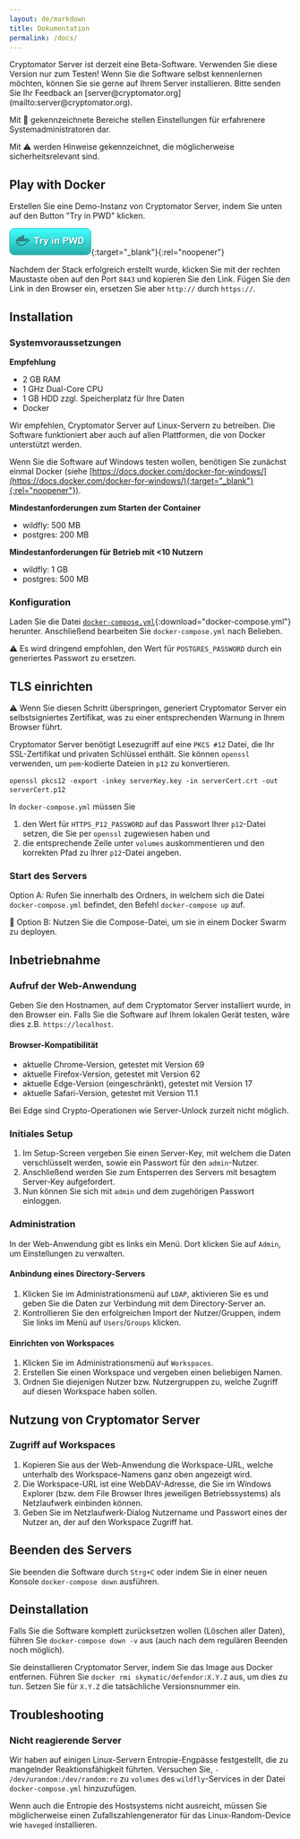 ```yaml
---
layout: de/markdown
title: Dokumentation
permalink: /docs/
---
```

<p class="lead" markdown="1">Cryptomator Server ist derzeit eine Beta-Software. Verwenden Sie diese Version nur zum Testen! Wenn Sie die Software selbst kennenlernen möchten, können Sie sie gerne auf Ihrem Server installieren. Bitte senden Sie Ihr Feedback an [server@cryptomator.org](mailto:server@cryptomator.org).</p>

Mit :wrench: gekennzeichnete Bereiche stellen Einstellungen für erfahrenere Systemadministratoren dar.

Mit :warning: werden Hinweise gekennzeichnet, die möglicherweise sicherheitsrelevant sind.

## Play with Docker
Erstellen Sie eine Demo-Instanz von Cryptomator Server, indem Sie unten auf den Button "Try in PWD" klicken.

[![Try in PWD](/assets/pwd/button.png)](http://play-with-docker.com?stack=https%3A%2F%2Fserver.cryptomator.org%2Fassets%2Fpwd%2Fdocker-compose.yml&stack_name=Cryptomator%20Server){:target="_blank"}{:rel="noopener"}

Nachdem der Stack erfolgreich erstellt wurde, klicken Sie mit der rechten Maustaste oben auf den Port `8443` und kopieren Sie den Link. Fügen Sie den Link in den Browser ein, ersetzen Sie aber `http://` durch `https://`.

## Installation

### Systemvoraussetzungen
**Empfehlung**
* 2 GB RAM
* 1 GHz Dual-Core CPU
* 1 GB HDD zzgl. Speicherplatz für Ihre Daten
* Docker

Wir empfehlen, Cryptomator Server auf Linux-Servern zu betreiben. Die Software funktioniert aber auch auf allen Plattformen, die von Docker unterstützt werden. 

Wenn Sie die Software auf Windows testen wollen, benötigen Sie zunächst einmal Docker (siehe [https://docs.docker.com/docker-for-windows/](https://docs.docker.com/docker-for-windows/){:target="_blank"}{:rel="noopener"}).

**Mindestanforderungen zum Starten der Container**
- wildfly: 500 MB
- postgres: 200 MB

**Mindestanforderungen für Betrieb mit <10 Nutzern**
- wildfly: 1 GB
- postgres: 500 MB

### Konfiguration
Laden Sie die Datei [`docker-compose.yml`](/assets/docker-compose.yml){:download="docker-compose.yml"} herunter. Anschließend bearbeiten Sie `docker-compose.yml` nach Belieben.

:warning: Es wird dringend empfohlen, den Wert für `POSTGRES_PASSWORD` durch ein generiertes Passwort zu ersetzen.

## TLS einrichten

:warning: Wenn Sie diesen Schritt überspringen, generiert Cryptomator Server ein selbstsigniertes Zertifikat, was zu einer entsprechenden Warnung in Ihrem Browser führt.

Cryptomator Server benötigt Lesezugriff auf eine `PKCS #12` Datei, die Ihr SSL-Zertifikat und privaten Schlüssel enthält. Sie können `openssl` verwenden, um `pem`-kodierte Dateien in `p12` zu konvertieren.

```
openssl pkcs12 -export -inkey serverKey.key -in serverCert.crt -out serverCert.p12
```

In `docker-compose.yml` müssen Sie

1. den Wert für `HTTPS_P12_PASSWORD` auf das Passwort Ihrer `p12`-Datei setzen, die Sie per `openssl` zugewiesen haben und
2. die entsprechende Zeile unter `volumes` auskommentieren und den korrekten Pfad zu Ihrer `p12`-Datei angeben.

### Start des Servers
Option A: Rufen Sie innerhalb des Ordners, in welchem sich die Datei `docker-compose.yml` befindet, den Befehl `docker-compose up` auf.

:wrench: Option B: Nutzen Sie die Compose-Datei, um sie in einem Docker Swarm zu deployen.

## Inbetriebnahme

### Aufruf der Web-Anwendung
Geben Sie den Hostnamen, auf dem Cryptomator Server installiert wurde, in den Browser ein. Falls Sie die Software auf Ihrem lokalen Gerät testen, wäre dies z.B. `https://localhost`.

#### Browser-Kompatibilität
- aktuelle Chrome-Version, getestet mit Version 69
- aktuelle Firefox-Version, getestet mit Version 62
- aktuelle Edge-Version (eingeschränkt), getestet mit Version 17
- aktuelle Safari-Version, getestet mit Version 11.1

Bei Edge sind Crypto-Operationen wie Server-Unlock zurzeit nicht möglich.

### Initiales Setup
1. Im Setup-Screen vergeben Sie einen Server-Key, mit welchem die Daten verschlüsselt werden, sowie ein Passwort für den `admin`-Nutzer.
2. Anschließend werden Sie zum Entsperren des Servers mit besagtem Server-Key aufgefordert.
3. Nun können Sie sich mit `admin` und dem zugehörigen Passwort einloggen.

### Administration
In der Web-Anwendung gibt es links ein Menü. Dort klicken Sie auf `Admin`, um Einstellungen zu verwalten.

#### Anbindung eines Directory-Servers
1. Klicken Sie im Administrationsmenü auf `LDAP`, aktivieren Sie es und geben Sie die Daten zur Verbindung mit dem Directory-Server an.
2. Kontrollieren Sie den erfolgreichen Import der Nutzer/Gruppen, indem Sie links im Menü auf `Users`/`Groups` klicken.

#### Einrichten von Workspaces
1. Klicken Sie im Administrationsmenü auf `Workspaces`.
2. Erstellen Sie einen Workspace und vergeben einen beliebigen Namen.
3. Ordnen Sie diejenigen Nutzer bzw. Nutzergruppen zu, welche Zugriff auf diesen Workspace haben sollen.

## Nutzung von Cryptomator Server

### Zugriff auf Workspaces
1. Kopieren Sie aus der Web-Anwendung die Workspace-URL, welche unterhalb des Workspace-Namens ganz oben angezeigt wird.
2. Die Workspace-URL ist eine WebDAV-Adresse, die Sie im Windows Explorer (bzw. dem File Browser Ihres jeweiligen Betriebssystems) als Netzlaufwerk einbinden können.
3. Geben Sie im Netzlaufwerk-Dialog Nutzername und Passwort eines der Nutzer an, der auf den Workspace Zugriff hat.

## Beenden des Servers
Sie beenden die Software durch `Strg+C` oder indem Sie in einer neuen Konsole `docker-compose down` ausführen.

## Deinstallation
Falls Sie die Software komplett zurücksetzen wollen (Löschen aller Daten), führen Sie `docker-compose down -v` aus (auch nach dem regulären Beenden noch möglich).

Sie deinstallieren Cryptomator Server, indem Sie das Image aus Docker entfernen. Führen Sie `docker rmi skymatic/defendor:X.Y.Z` aus, um dies zu tun. Setzen Sie für `X.Y.Z` die tatsächliche Versionsnummer ein.

## Troubleshooting

### Nicht reagierende Server
Wir haben auf einigen Linux-Servern Entropie-Engpässe festgestellt, die zu mangelnder Reaktionsfähigkeit führten. Versuchen Sie, `- /dev/urandom:/dev/random:ro` zu `volumes` des `wildfly`-Services in der Datei `docker-compose.yml` hinzuzufügen.

Wenn auch die Entropie des Hostsystems nicht ausreicht, müssen Sie möglicherweise einen Zufallszahlengenerator für das Linux-Random-Device wie `haveged` installieren.
